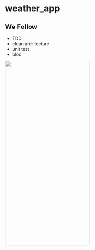 # weather_app

## We Follow

* TDD
* clean architecture
* unit test
* bloc

<img src="https://user-images.githubusercontent.com/26671191/173545680-16f32a25-9383-44ce-a95f-868f87efcaf6.gif" width="275" height="600" />
